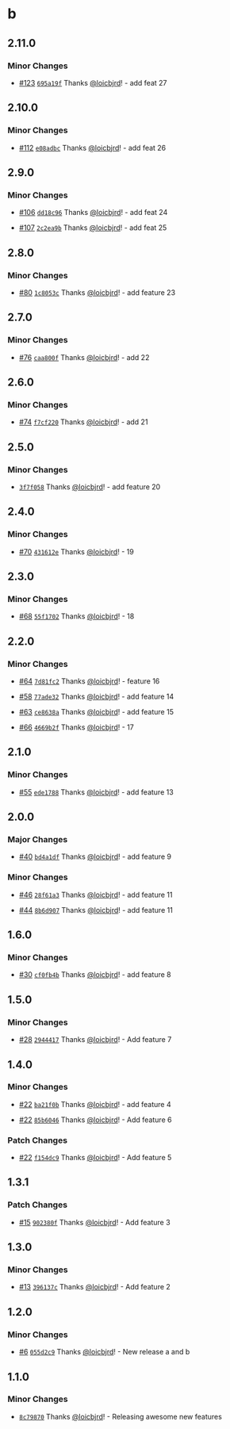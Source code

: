 # b

## 2.11.0

### Minor Changes

- [#123](https://github.com/loicbjrd/release-tests/pull/123) [`695a19f`](https://github.com/loicbjrd/release-tests/commit/695a19f43d3ff17e856cd5d2574fc398d3cec253) Thanks [@loicbjrd](https://github.com/loicbjrd)! - add feat 27

## 2.10.0

### Minor Changes

- [#112](https://github.com/loicbjrd/release-tests/pull/112) [`e08adbc`](https://github.com/loicbjrd/release-tests/commit/e08adbc4664b0d21df9a16e4cfbebeefbf1626a8) Thanks [@loicbjrd](https://github.com/loicbjrd)! - add feat 26

## 2.9.0

### Minor Changes

- [#106](https://github.com/loicbjrd/release-tests/pull/106) [`dd18c96`](https://github.com/loicbjrd/release-tests/commit/dd18c9649b73cc7cbd21f834f42b61bfd8f5d8ce) Thanks [@loicbjrd](https://github.com/loicbjrd)! - add feat 24

- [#107](https://github.com/loicbjrd/release-tests/pull/107) [`2c2ea9b`](https://github.com/loicbjrd/release-tests/commit/2c2ea9b44fa4466c8138ac040461de6fffbea0f8) Thanks [@loicbjrd](https://github.com/loicbjrd)! - add feat 25

## 2.8.0

### Minor Changes

- [#80](https://github.com/loicbjrd/release-tests/pull/80) [`1c8053c`](https://github.com/loicbjrd/release-tests/commit/1c8053c4ab638f73ccc8d70c41253fef34111c65) Thanks [@loicbjrd](https://github.com/loicbjrd)! - add feature 23

## 2.7.0

### Minor Changes

- [#76](https://github.com/loicbjrd/release-tests/pull/76) [`caa800f`](https://github.com/loicbjrd/release-tests/commit/caa800f4c465430c3a130a8e7d9c13c0c8446815) Thanks [@loicbjrd](https://github.com/loicbjrd)! - add 22

## 2.6.0

### Minor Changes

- [#74](https://github.com/loicbjrd/release-tests/pull/74) [`f7cf220`](https://github.com/loicbjrd/release-tests/commit/f7cf22062b816ec13f817efe1a1e0c52a8d7b6e8) Thanks [@loicbjrd](https://github.com/loicbjrd)! - add 21

## 2.5.0

### Minor Changes

- [`3f7f058`](https://github.com/loicbjrd/release-tests/commit/3f7f058746b08c901c2ad8363b8c3d87d4e592af) Thanks [@loicbjrd](https://github.com/loicbjrd)! - add feature 20

## 2.4.0

### Minor Changes

- [#70](https://github.com/loicbjrd/release-tests/pull/70) [`431612e`](https://github.com/loicbjrd/release-tests/commit/431612e959bec4bd0ab7b74e80765e89f93c372a) Thanks [@loicbjrd](https://github.com/loicbjrd)! - 19

## 2.3.0

### Minor Changes

- [#68](https://github.com/loicbjrd/release-tests/pull/68) [`55f1702`](https://github.com/loicbjrd/release-tests/commit/55f17024bc248939a3c89b0987a0627461113dcb) Thanks [@loicbjrd](https://github.com/loicbjrd)! - 18

## 2.2.0

### Minor Changes

- [#64](https://github.com/loicbjrd/release-tests/pull/64) [`7d81fc2`](https://github.com/loicbjrd/release-tests/commit/7d81fc270ef3d87baae8532c5611791868b6881b) Thanks [@loicbjrd](https://github.com/loicbjrd)! - feature 16

- [#58](https://github.com/loicbjrd/release-tests/pull/58) [`77ade32`](https://github.com/loicbjrd/release-tests/commit/77ade32fa744c55a026e0fa4289a48232a718fe6) Thanks [@loicbjrd](https://github.com/loicbjrd)! - add feature 14

- [#63](https://github.com/loicbjrd/release-tests/pull/63) [`ce8638a`](https://github.com/loicbjrd/release-tests/commit/ce8638a162aaef0bc6a5a28db520a0f265199e42) Thanks [@loicbjrd](https://github.com/loicbjrd)! - add feature 15

- [#66](https://github.com/loicbjrd/release-tests/pull/66) [`4669b2f`](https://github.com/loicbjrd/release-tests/commit/4669b2fea4fb1d0559aaa4dcc99ba0a02b1f0b5d) Thanks [@loicbjrd](https://github.com/loicbjrd)! - 17

## 2.1.0

### Minor Changes

- [#55](https://github.com/loicbjrd/release-tests/pull/55) [`ede1788`](https://github.com/loicbjrd/release-tests/commit/ede178819e41b32a1056e50a369d61ed274cfddc) Thanks [@loicbjrd](https://github.com/loicbjrd)! - add feature 13

## 2.0.0

### Major Changes

- [#40](https://github.com/loicbjrd/release-tests/pull/40) [`bd4a1df`](https://github.com/loicbjrd/release-tests/commit/bd4a1df6e359568ee58bc43a8a84f47a48f63e33) Thanks [@loicbjrd](https://github.com/loicbjrd)! - add feature 9

### Minor Changes

- [#46](https://github.com/loicbjrd/release-tests/pull/46) [`28f61a3`](https://github.com/loicbjrd/release-tests/commit/28f61a3c937aaffd406db9352d1c0fa4bcb3f516) Thanks [@loicbjrd](https://github.com/loicbjrd)! - add feature 11

- [#44](https://github.com/loicbjrd/release-tests/pull/44) [`8b6d907`](https://github.com/loicbjrd/release-tests/commit/8b6d907078b03c3cf3592c796a9d1cf2e6b36cc6) Thanks [@loicbjrd](https://github.com/loicbjrd)! - add feature 11

## 1.6.0

### Minor Changes

- [#30](https://github.com/loicbjrd/release-tests/pull/30) [`cf0fb4b`](https://github.com/loicbjrd/release-tests/commit/cf0fb4bbd20f6fd72407e730215142c0350871ae) Thanks [@loicbjrd](https://github.com/loicbjrd)! - add feature 8

## 1.5.0

### Minor Changes

- [#28](https://github.com/loicbjrd/release-tests/pull/28) [`2944417`](https://github.com/loicbjrd/release-tests/commit/294441796882065ab777228a80bc63dd50963f6f) Thanks [@loicbjrd](https://github.com/loicbjrd)! - Add feature 7

## 1.4.0

### Minor Changes

- [#22](https://github.com/loicbjrd/release-tests/pull/22) [`ba21f0b`](https://github.com/loicbjrd/release-tests/commit/ba21f0bbaf5b16db45b0c475df4f888f74632f16) Thanks [@loicbjrd](https://github.com/loicbjrd)! - add feature 4

- [#22](https://github.com/loicbjrd/release-tests/pull/22) [`85b6046`](https://github.com/loicbjrd/release-tests/commit/85b604629e2068189d542ebfeb465e52a33a6f62) Thanks [@loicbjrd](https://github.com/loicbjrd)! - Add feature 6

### Patch Changes

- [#22](https://github.com/loicbjrd/release-tests/pull/22) [`f154dc9`](https://github.com/loicbjrd/release-tests/commit/f154dc96f05687e2121d9c7dc063024bc283b09b) Thanks [@loicbjrd](https://github.com/loicbjrd)! - Add feature 5

## 1.3.1

### Patch Changes

- [#15](https://github.com/loicbjrd/release-tests/pull/15) [`902380f`](https://github.com/loicbjrd/release-tests/commit/902380fbfb09ec0925f9f05212c4f7af6947ba26) Thanks [@loicbjrd](https://github.com/loicbjrd)! - Add feature 3

## 1.3.0

### Minor Changes

- [#13](https://github.com/loicbjrd/release-tests/pull/13) [`396137c`](https://github.com/loicbjrd/release-tests/commit/396137c97f29c3ff13260431f824e5401483b33d) Thanks [@loicbjrd](https://github.com/loicbjrd)! - Add feature 2

## 1.2.0

### Minor Changes

- [#6](https://github.com/loicbjrd/release-tests/pull/6) [`055d2c9`](https://github.com/loicbjrd/release-tests/commit/055d2c9e03d51b8545062369d4ad8cbfb4d61c0c) Thanks [@loicbjrd](https://github.com/loicbjrd)! - New release a and b

## 1.1.0

### Minor Changes

- [`8c79870`](https://github.com/loicbjrd/release-tests/commit/8c7987017191b883697e94e3df73cb2d16f78140) Thanks [@loicbjrd](https://github.com/loicbjrd)! - Releasing awesome new features
